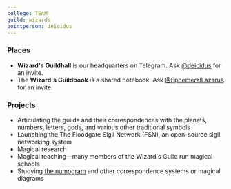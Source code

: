 ```yaml
---
college: TEAM
guild: wizards
pointperson: deicidus
---
```

### Places
* **Wizard's Guildhall** is our headquarters on Telegram. Ask [@deicidus](http://telegram.me/deicidus) for an invite.
* The **Wizard's Guildbook** is a shared notebook. Ask [@EphemeralLazarus](http://telegram.me/EphemeralLazarus) for an invite.

### Projects
* Articulating the guilds and their correspondences with the planets, numbers, letters, gods, and various other traditional symbols
* Launching the The Floodgate Sigil Network (FSN), an open-source sigil networking system
* Magical research
* Magical teaching—many members of the Wizard's Guild run magical schools
* Studying [the numogram](http://ccru.net) and other correspondence systems or magical diagrams
